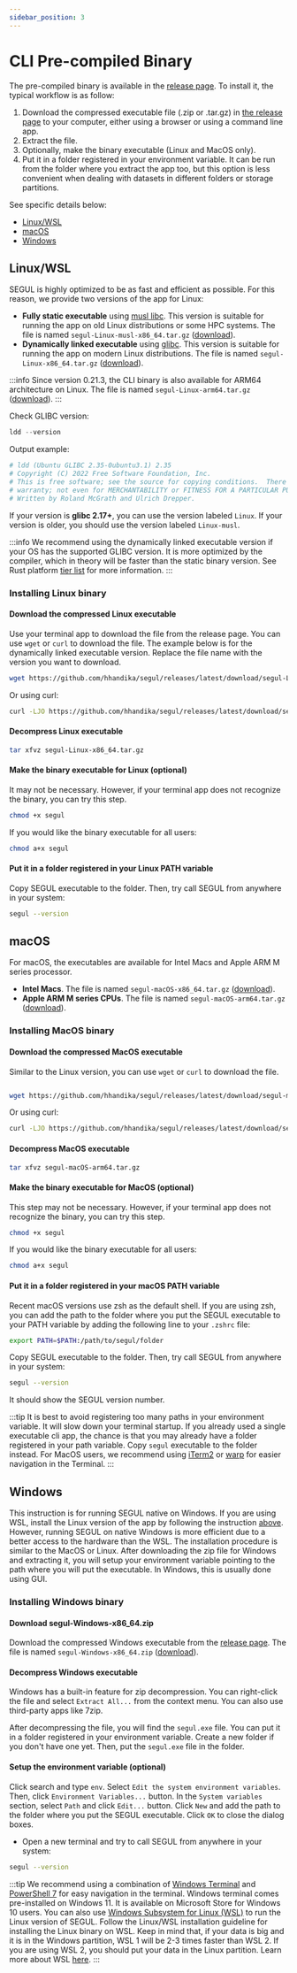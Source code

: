 ```yaml
---
sidebar_position: 3
---
```


# CLI Pre-compiled Binary

The pre-compiled binary is available in the [release page](https://github.com/hhandika/segul/releases/latest). To install it, the typical workflow is as follow:

1. Download the compressed executable file (.zip or .tar.gz) in [the release page](https://github.com/hhandika/segul/releases/) to your computer, either using a browser or using a command line app.
2. Extract the file.
3. Optionally, make the binary executable (Linux and MacOS only).
4. Put it in a folder registered in your environment variable. It can be run from the folder where you extract the app too, but this option is less convenient when dealing with datasets in different folders or storage partitions.

See specific details below:

- [Linux/WSL](#linuxwsl)
- [macOS](#macos)
- [Windows](#windows)

## Linux/WSL

SEGUL is highly optimized to be as fast and efficient as possible. For this reason, we provide two versions of the app for Linux:

- **Fully static executable** using [musl libc](https://musl.libc.org/). This version is suitable for running the app on old Linux distributions or some HPC systems. The file is named `segul-Linux-musl-x86_64.tar.gz` ([download](https://github.com/hhandika/segul/releases/latest/download/segul-Linux-musl-x86_64.tar.gz)).
- **Dynamically linked executable** using [glibc](https://www.gnu.org/software/libc/). This version is suitable for running the app on modern Linux distributions. The file is named `segul-Linux-x86_64.tar.gz` ([download](https://github.com/hhandika/segul/releases/latest/download/segul-Linux-x86_64.tar.gz)).

:::info
Since version 0.21.3, the CLI binary is also available for ARM64 architecture on Linux. The file is named `segul-Linux-arm64.tar.gz` ([download](https://github.com/hhandika/segul/releases/latest/download/segul-Linux-arm64.tar.gz)).
:::

Check GLIBC version:

```python
ldd --version
```

Output example:

```python
# ldd (Ubuntu GLIBC 2.35-0ubuntu3.1) 2.35
# Copyright (C) 2022 Free Software Foundation, Inc.
# This is free software; see the source for copying conditions.  There is NO
# warranty; not even for MERCHANTABILITY or FITNESS FOR A PARTICULAR PURPOSE.
# Written by Roland McGrath and Ulrich Drepper.
```

If your version is **glibc 2.17+**, you can use the version labeled `Linux`. If your version is older, you should use the version labeled `Linux-musl`.

:::info
We recommend using the dynamically linked executable version if your OS has the supported GLIBC version. It is more optimized by the compiler, which in theory will be faster than the static binary version. See Rust platform [tier list](https://forge.rust-lang.org/platform-support.html) for more information.
:::

### Installing Linux binary

#### Download the compressed Linux executable

Use your terminal app to download the file from the release page. You can use `wget` or `curl` to download the file. The example below is for the dynamically linked executable version. Replace the file name with the version you want to download.

```Bash
wget https://github.com/hhandika/segul/releases/latest/download/segul-Linux-x86_64.tar.gz
```

Or using curl:

```Bash
curl -LJO https://github.com/hhandika/segul/releases/latest/download/segul-Linux-x86_64.tar.gz
```

#### Decompress Linux executable

```Bash
tar xfvz segul-Linux-x86_64.tar.gz
```

#### Make the binary executable for Linux (optional)

It may not be necessary. However, if your terminal app does not recognize the binary, you can try this step.

```Bash
chmod +x segul
```

If you would like the binary executable for all users:

```Bash
chmod a+x segul
```

#### Put it in a folder registered in your Linux PATH variable

Copy SEGUL executable to the folder. Then, try call SEGUL from anywhere in your system:

```Bash
segul --version
```

## macOS

For macOS, the executables are available for Intel Macs and Apple ARM M series processor.

- **Intel Macs**. The file is named `segul-macOS-x86_64.tar.gz` ([download](https://github.com/hhandika/segul/releases/latest/download/segul-macOS-x86_64.tar.gz)).
- **Apple ARM M series CPUs**. The file is named `segul-macOS-arm64.tar.gz` ([download](https://github.com/hhandika/segul/releases/latest/download/segul-macOS-x86_64.tar.gz)).

### Installing MacOS binary

#### Download the compressed MacOS executable

Similar to the Linux version, you can use `wget` or `curl` to download the file.

```Bash

wget https://github.com/hhandika/segul/releases/latest/download/segul-macOS-arm64.tar.gz
```

Or using curl:

```Bash
curl -LJO https://github.com/hhandika/segul/releases/latest/download/segul-macOS-arm64.tar.gz
```

#### Decompress MacOS executable

```Bash
tar xfvz segul-macOS-arm64.tar.gz
```

#### Make the binary executable for MacOS (optional)

This step may not be necessary. However, if your terminal app does not recognize the binary, you can try this step.

```Bash
chmod +x segul
```

If you would like the binary executable for all users:

```Bash
chmod a+x segul
```

#### Put it in a folder registered in your macOS PATH variable

Recent macOS versions use zsh as the default shell. If you are using zsh, you can add the path to the folder where you put the SEGUL executable to your PATH variable by adding the following line to your `.zshrc` file:

```Bash
export PATH=$PATH:/path/to/segul/folder
```

Copy SEGUL executable to the folder. Then, try call SEGUL from anywhere in your system:

```Bash
segul --version
```

It should show the SEGUL version number.

:::tip
It is best to avoid registering too many paths in your environment variable. It will slow down your terminal startup. If you already used a single executable cli app, the chance is that you may already have a folder registered in your path variable. Copy `segul` executable to the folder instead. For MacOS users, we recommend using [iTerm2](https://iterm2.com/) or [warp](https://www.warp.dev/) for easier navigation in the Terminal.
:::

## Windows

This instruction is for running SEGUL native on Windows. If you are using WSL, install the Linux version of the app by following the instruction [above](#installing-linux-binary). However, running SEGUL on native Windows is more efficient due to a better access to the hardware than the WSL. The installation procedure is similar to the MacOS or Linux. After downloading the zip file for Windows and extracting it, you will setup your environment variable pointing to the path where you will put the executable. In Windows, this is usually done using GUI.

### Installing Windows binary

#### Download segul-Windows-x86_64.zip

Download the compressed Windows executable from the [release page](https://github.com/hhandika/segul/releases/latest). The file is named `segul-Windows-x86_64.zip` ([download](https://github.com/hhandika/segul/releases/latest/download/segul-Windows-x86_64.zip)).

#### Decompress Windows executable

Windows has a built-in feature for zip decompression. You can right-click the file and select `Extract All...` from the context menu. You can also use third-party apps like 7zip.

After decompressing the file, you will find the `segul.exe` file. You can put it in a folder registered in your environment variable. Create a new folder if you don't have one yet. Then, put the `segul.exe` file in the folder.

#### Setup the environment variable (optional)

Click search and type `env`. Select `Edit the system environment variables`. Then, click `Environment Variables...` button. In the `System variables` section, select `Path` and click `Edit...` button. Click `New` and add the path to the folder where you put the SEGUL executable. Click `OK` to close the dialog boxes.

- Open a new terminal and try to call SEGUL from anywhere in your system:

```Bash
segul --version
```

:::tip
We recommend using a combination of [Windows Terminal](https://learn.microsoft.com/en-us/windows/terminal/install) and [PowerShell 7](https://learn.microsoft.com/en-us/powershell/scripting/install/installing-powershell-on-windows?view=powershell-7.3) for easy navigation in the terminal. Windows terminal comes pre-installed on Windows 11. It is available on Microsoft Store for Windows 10 users. You can also use [Windows Subsystem for Linux (WSL)](https://docs.microsoft.com/en-us/windows/wsl/install-win10) to run the Linux version of SEGUL. Follow the Linux/WSL installation guideline for installing the Linux binary on WSL. Keep in mind that, if your data is big and it is in the Windows partition, WSL 1 will be 2-3 times faster than WSL 2. If you are using WSL 2, you should put your data in the Linux partition. Learn more about WSL [here](https://docs.microsoft.com/en-us/windows/wsl/compare-versions).
:::
